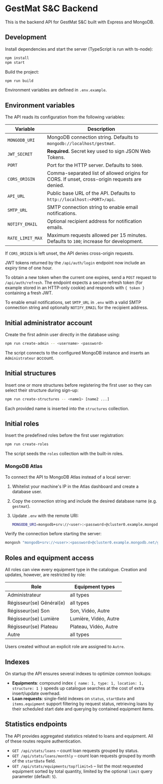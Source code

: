 # GestMat S&C Backend

This is the backend API for GestMat S&C built with Express and MongoDB.

## Development

Install dependencies and start the server (TypeScript is run with ts-node):

```bash
npm install
npm start
```

Build the project:

```bash
npm run build
```

Environment variables are defined in `.env.example`.

## Environment variables

The API reads its configuration from the following variables:

| Variable         | Description                                                                                   |
| ---------------- | --------------------------------------------------------------------------------------------- |
| `MONGODB_URI`    | MongoDB connection string. Defaults to `mongodb://localhost/gestmat`.                         |
| `JWT_SECRET`     | **Required.** Secret key used to sign JSON Web Tokens.                                        |
| `PORT`           | Port for the HTTP server. Defaults to `5000`.                                                 |
| `CORS_ORIGIN`    | Comma-separated list of allowed origins for CORS. If unset, cross-origin requests are denied. |
| `API_URL`        | Public base URL of the API. Defaults to `http://localhost:<PORT>/api`.                        |
| `SMTP_URL`       | SMTP connection string to enable email notifications.                                         |
| `NOTIFY_EMAIL`   | Optional recipient address for notification emails.                                           |
| `RATE_LIMIT_MAX` | Maximum requests allowed per 15 minutes. Defaults to `100`; increase for development.         |

If `CORS_ORIGIN` is left unset, the API denies cross-origin requests.

JWT tokens returned by the `/api/auth/login` endpoint now include an expiry
time of one hour.

To obtain a new token when the current one expires, send a `POST` request to
`/api/auth/refresh`. The endpoint expects a secure refresh token (for example
stored in an HTTP-only cookie) and responds with `{ token }` containing a fresh
JWT.

To enable email notifications, set `SMTP_URL` in `.env` with a valid SMTP
connection string and optionally `NOTIFY_EMAIL` for the recipient address.

## Initial administrator account

Create the first admin user directly in the database using:

```bash
npm run create-admin -- <username> <password>
```

The script connects to the configured MongoDB instance and inserts an
`Administrateur` account.

## Initial structures

Insert one or more structures before registering the first user so they can
select their structure during sign-up:

```bash
npm run create-structures -- <name1> [name2 ...]
```

Each provided name is inserted into the `structures` collection.

## Initial roles

Insert the predefined roles before the first user registration:

```bash
npm run create-roles
```

The script seeds the `roles` collection with the built-in roles.

### MongoDB Atlas

To connect the API to MongoDB Atlas instead of a local server:

1. Whitelist your machine's IP in the Atlas dashboard and create a database user.
2. Copy the connection string and include the desired database name (e.g. `gestmat`).
3. Update `.env` with the remote URI:

   ```bash
   MONGODB_URI=mongodb+srv://<user>:<password>@cluster0.example.mongodb.net/gestmat
   ```

Verify the connection before starting the server:

```bash
mongosh "mongodb+srv://<user>:<password>@cluster0.example.mongodb.net/gestmat"
```

## Roles and equipment access

All roles can view every equipment type in the catalogue. Creation and updates, however, are restricted by role:

| Role                     | Equipment types       |
| ------------------------ | --------------------- |
| Administrateur           | all types             |
| Régisseur(se) Général(e) | all types             |
| Régisseur(se) Son        | Son, Vidéo, Autre     |
| Régisseur(se) Lumière    | Lumière, Vidéo, Autre |
| Régisseur(se) Plateau    | Plateau, Vidéo, Autre |
| Autre                    | all types             |

Users created without an explicit role are assigned to `Autre`.

## Indexes

On startup the API ensures several indexes to optimize common lookups:

- **Equipments**: compound index `{ name: 1, type: 1, location: 1, structure: 1 }`
  speeds up catalogue searches at the cost of extra insert/update overhead.
- **Loan requests**: single-field indexes on `status`, `startDate` and
  `items.equipment` support filtering by request status, retrieving loans by
  their scheduled start date and querying by contained equipment items.

## Statistics endpoints

The API provides aggregated statistics related to loans and equipment. All of
these routes require authentication.

- `GET /api/stats/loans` – count loan requests grouped by status.
- `GET /api/stats/loans/monthly` – count loan requests grouped by month of the
  `startDate` field.
- `GET /api/stats/equipments/top?limit=5` – list the most requested equipment
  sorted by total quantity, limited by the optional `limit` query parameter
  (default: `5`).
